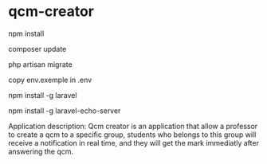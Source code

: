 # qcm-creator

 npm install

 composer update

 php artisan migrate

 copy env.exemple in .env

 npm install -g laravel
 
 npm install -g laravel-echo-server

Application description:
Qcm creator is an application that allow a professor to create a qcm to a specific group, students who belongs to this group will receive a notification in real time, and they will get the mark immediatly after answering the qcm.


